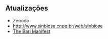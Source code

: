 ## Atualizações

* Zenodo
* http://www.sinbiose.cnpq.br/web/sinbiose
* [The Bari Manifest](https://www.sciencedirect.com/science/article/pii/S1574954118301961)
